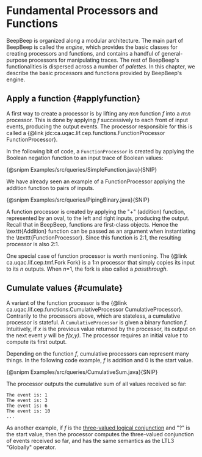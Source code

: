 Fundamental Processors and Functions
====================================

BeepBeep is organized along a modular architecture. The main part of BeepBeep is called the *engine*, which provides the basic classes for creating processors and functions, and contains a handful of general-purpose processors for manipulating traces. The rest of BeepBeep's functionalities is dispersed across a number of *palettes*. In this chapter, we describe the basic processors and functions provided by BeepBeep's engine.

## Apply a function {#applyfunction}

A first way to create a processor is by lifting any *m*:*n* function *f* into a *m*:*n* processor. This is done by applying *f* successively to each front of input events, producing the output events. The processor responsible for this is called a {@link jdc:ca.uqac.lif.cep.functions.FunctionProcessor FunctionProcessor}.

In the following bit of code, a `FunctionProcessor` is created by applying the Boolean negation function to an input trace of Boolean values:

{@snipm Examples/src/queries/SimpleFunction.java}{SNIP}

We have already seen an example of a FunctionProcessor applying the addition function to pairs of inputs.

{@snipm Examples/src/queries/PipingBinary.java}{SNIP}

A function processor is created by applying the "+" (addition) function, represented by an oval, to the left and right inputs, producing the output. Recall that in BeepBeep, functions are first-class objects. Hence the \texttt{Addition} function can be passed as an argument when instantiating the \texttt{FunctionProcessor}. Since this function is 2:1, the resulting processor is also 2:1.

One special case of function processor is worth mentioning. The {@link ca.uqac.lif.cep.tmf.Fork Fork} is a 1:*n* processor that simply copies its input to its *n* outputs. When *n*=1, the fork is also called a *passthrough*.

## Cumulate values {#cumulate}

A variant of the function processor is the {@link ca.uqac.lif.cep.functions.CumulativeProcessor CumulativeProcessor}. Contrarily to the processors above, which are stateless, a cumulative processor is stateful. A `CumulativeProcessor` is given a binary function *f*. Intuitively, if *x* is the previous value returned by the processor, its output on the next event *y* will be *f(x,y)*. The processor requires an initial value *t* to compute its first output.

Depending on the function *f*, cumulative processors can represent many things. In the following code example, *f* is addition and 0 is the start value.

{@snipm Examples/src/queries/CumulativeSum.java}{SNIP}

The processor outputs the cumulative sum of all values received so far:

    The event is: 1
    The event is: 3
    The event is: 6
    The event is: 10
    ...

As another example, if *f* is the [three-valued logical conjunction](https://en.wikipedia.org/wiki/Three-valued_logic#Kleene_and_Priest_logics) and "?" is the start value, then the processor computes the three-valued conjunction of events received so far, and has the same semantics as the LTL3 "Globally" operator.

<!-- :wrap=soft: -->